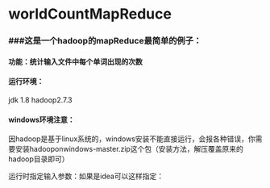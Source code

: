 # worldCountMapReduce
###  ###这是一个hadoop的mapReduce最简单的例子：
#### 功能：统计输入文件中每个单词出现的次数 ####
#### 运行环境： ####
jdk 1.8
hadoop2.7.3

#### windows环境注意： ####
因hadoop是基于linux系统的，windows安装不能直接运行，会报各种错误，你需要安装hadooponwindows-master.zip这个包（安装方法，解压覆盖原来的hadoop目录即可）

运行时指定输入参数：如果是idea可以这样指定：

